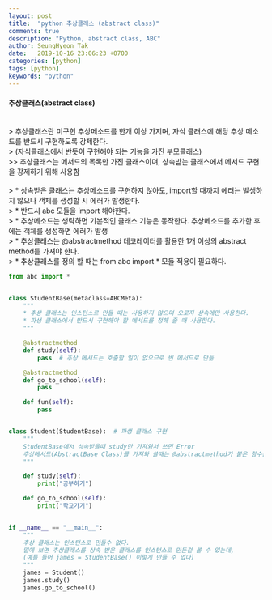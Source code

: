 ```yaml
---
layout: post
title:  "python 추상클래스 (abstract class)"
comments: true
description: "Python, abstract class, ABC"
author: SeungHyeon Tak
date:   2019-10-16 23:06:23 +0700
categories: [python]
tags: [python]
keywords: "python"
---
```

#### 추상클래스(abstract class)
<br>
> 추상클래스란 미구현 추상메소드를 한개 이상 가지며, 자식 클래스에 해당 추상 메소드를 반드시 구현하도록 강제한다. <br>
> (자식클래스에서 반듯이 구현해야 되는 기능을 가진 부모클래스)<br>
>> 추상클래스는 메서드의 목록만 가진 클래스이며, 상속받는 클래스에서 메서드 구현을 강제하기 위해 사용함 <br>
<br>
> * 상속받은 클래스는 추상메소드를 구현하지 않아도, import할 때까지 에러는 발생하지 않으나 객체를 생성할 시 에러가 발생한다. <br>
> * 반드시 abc 모듈을 import 해야한다. <br>
> * 추상메소드는 생략하면 기본적인 클래스 기능은 동작한다. 추상메소드를 추가한 후에는 객체를 생성하면 에러가 발생 <br>
> * 추상클래스는 @abstractmethod 데코레이터를 활용한 1개 이상의 abstract method를 가져야 한다.<br>
> * 추상클래스를 정의 할 때는 from abc import * 모듈 적용이 필요하다.<br>

```python
from abc import *


class StudentBase(metaclass=ABCMeta):
    """
    * 추상 클래스는 인스턴스로 만들 때는 사용하지 않으며 오로지 상속에만 사용한다.
    * 파생 클래스에서 반드시 구현해야 할 메서드를 정해 줄 때 사용한다.
    """

    @abstractmethod
    def study(self):
        pass  # 추상 메서드는 호출할 일이 없으므로 빈 메서드로 만듦

    @abstractmethod
    def go_to_school(self):
        pass

    def fun(self):
        pass


class Student(StudentBase):  # 파생 클래스 구현
    """
    StudentBase에서 상속받을때 study만 가져와서 쓰면 Error
    추상메서드(AbstractBase Class)를 가져와 쓸때는 @abstractmethod가 붙은 함수는 모두 가져와서 써야함
    """

    def study(self):
        print("공부하기")

    def go_to_school(self):
        print("학교가기")


if __name__ == "__main__":
    """
    추상 클래스는 인스턴스로 만들수 없다.
    밑에 보면 추상클래스를 상속 받은 클래스를 인스턴스로 만든걸 볼 수 있는데,
    (예를 들어 james = StudentBase() 이렇게 만들 수 없다)
    """
    james = Student()
    james.study()
    james.go_to_school()

```
